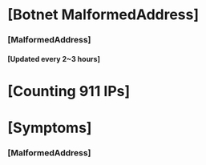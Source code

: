 # [Botnet MalformedAddress]
### [MalformedAddress]
#### [Updated every 2~3 hours]

# [Counting 911 IPs]

# [Symptoms] 
###   [MalformedAddress]
